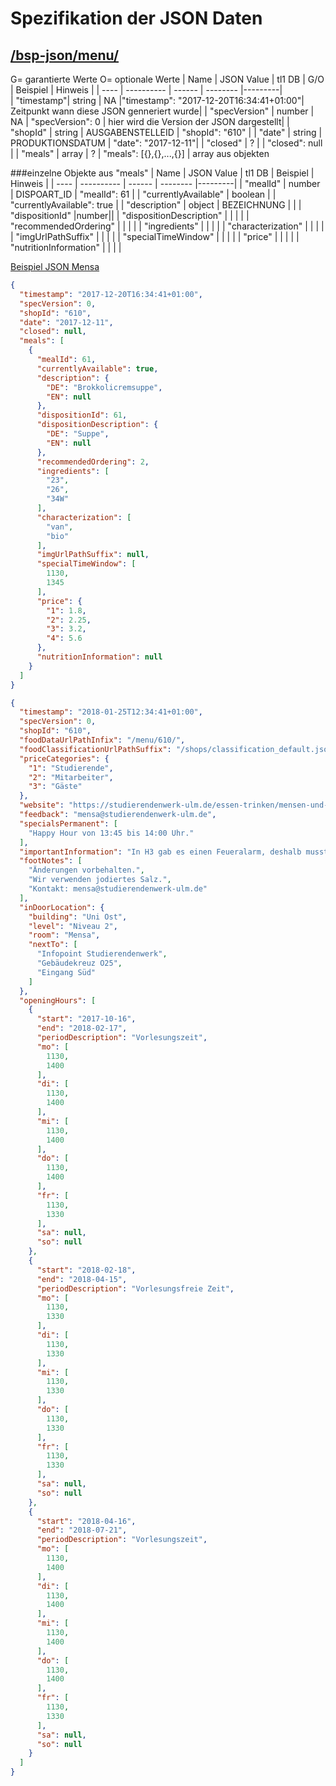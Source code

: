 # Spezifikation der JSON Daten 



## [/bsp-json/menu/ ](https://github.com/studierendenwerk-ulm/open-food-data/blob/bsp-realdata/bsp-json/menu/610/2017/by-day/610-2017-12-11.json)
G= garantierte Werte
O= optionale Werte
| Name | JSON Value | tl1 DB | G/O | Beispiel | Hinweis | 
| ---- | ---------- | ------ | -------- |---------|  
| "timestamp"| string | NA |"timestamp": "2017-12-20T16:34:41+01:00"| Zeitpunkt wann diese JSON genneriert wurde|
| "specVersion" | number | NA | "specVersion": 0 | hier wird die Version der JSON dargestellt|
| "shopId" | string | AUSGABENSTELLEID | "shopId": "610" | 
| "date" | string | PRODUKTIONSDATUM | "date": "2017-12-11"|
| "closed" |    ?     |  |  "closed": null |
| "meals" | array | ? | "meals": [{},{},...,{}] | array aus objekten

###einzelne Objekte aus "meals"
| Name | JSON Value | tl1 DB | Beispiel | Hinweis | 
| ---- | ---------- | ------ | -------- |---------| 
| "mealId" | number | DISPOART_ID | "mealId": 61 | 
| "currentlyAvailable"  | boolean  |   | "currentlyAvailable": true |
|  "description" | object | BEZEICHNUNG | |
| "dispositionId" |number||
| "dispositionDescription" |   |   |   |
| "recommendedOrdering" |   |   |   |
| "ingredients" |   |   |   |
| "characterization" |   |   |   |
| "imgUrlPathSuffix" |   |   |   |
| "specialTimeWindow" |   |   |   |
| "price"  |   |   |   |
| "nutritionInformation"  |   |   |   |

[Beispiel JSON Mensa ](https://github.com/studierendenwerk-ulm/open-food-data/blob/bsp-realdata/bsp-json/menu/610/2017/by-day/610-2017-12-11.json)
```json
{
  "timestamp": "2017-12-20T16:34:41+01:00",
  "specVersion": 0,
  "shopId": "610",
  "date": "2017-12-11",
  "closed": null,
  "meals": [
    {
      "mealId": 61,
      "currentlyAvailable": true,
      "description": {
        "DE": "Brokkolicremsuppe",
        "EN": null
      },
      "dispositionId": 61,
      "dispositionDescription": {
        "DE": "Suppe",
        "EN": null
      },
      "recommendedOrdering": 2,
      "ingredients": [
        "23",
        "26",
        "34W"
      ],
      "characterization": [
        "van",
        "bio"
      ],
      "imgUrlPathSuffix": null,
      "specialTimeWindow": [
        1130,
        1345
      ],
      "price": {
        "1": 1.8,
        "2": 2.25,
        "3": 3.2,
        "4": 5.6
      },
      "nutritionInformation": null
    }
  ]
}
```

````json
{
  "timestamp": "2018-01-25T12:34:41+01:00",
  "specVersion": 0,
  "shopId": "610",
  "foodDataUrlPathInfix": "/menu/610/",
  "foodClassificationUrlPathSuffix": "/shops/classification_default.json",
  "priceCategories": {
    "1": "Studierende",
    "2": "Mitarbeiter",
    "3": "Gäste"
  },
  "website": "https://studierendenwerk-ulm.de/essen-trinken/mensen-und-cafeterien/#einrichtungen-uni-ulm",
  "feedback": "mensa@studierendenwerk-ulm.de",
  "specialsPermanent": [
    "Happy Hour von 13:45 bis 14:00 Uhr."
  ],
  "importantInformation": "In H3 gab es einen Feueralarm, deshalb musste die Mensa für heute geräumt werden!",
  "footNotes": [
    "Änderungen vorbehalten.",
    "Wir verwenden jodiertes Salz.",
    "Kontakt: mensa@studierendenwerk-ulm.de"
  ],
  "inDoorLocation": {
    "building": "Uni Ost",
    "level": "Niveau 2",
    "room": "Mensa",
    "nextTo": [
      "Infopoint Studierendenwerk",
      "Gebäudekreuz O25",
      "Eingang Süd"
    ]
  },
  "openingHours": [
    {
      "start": "2017-10-16",
      "end": "2018-02-17",
      "periodDescription": "Vorlesungszeit",
      "mo": [
        1130,
        1400
      ],
      "di": [
        1130,
        1400
      ],
      "mi": [
        1130,
        1400
      ],
      "do": [
        1130,
        1400
      ],
      "fr": [
        1130,
        1330
      ],
      "sa": null,
      "so": null
    },
    {
      "start": "2018-02-18",
      "end": "2018-04-15",
      "periodDescription": "Vorlesungsfreie Zeit",
      "mo": [
        1130,
        1330
      ],
      "di": [
        1130,
        1330
      ],
      "mi": [
        1130,
        1330
      ],
      "do": [
        1130,
        1330
      ],
      "fr": [
        1130,
        1330
      ],
      "sa": null,
      "so": null
    },
    {
      "start": "2018-04-16",
      "end": "2018-07-21",
      "periodDescription": "Vorlesungszeit",
      "mo": [
        1130,
        1400
      ],
      "di": [
        1130,
        1400
      ],
      "mi": [
        1130,
        1400
      ],
      "do": [
        1130,
        1400
      ],
      "fr": [
        1130,
        1330
      ],
      "sa": null,
      "so": null
    }
  ]
}
````
